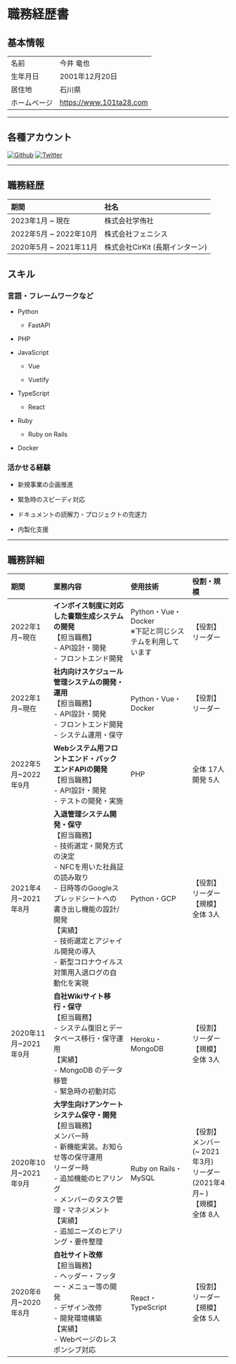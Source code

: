 # 職務経歴書

## 基本情報

|||
|:-|:-|
|名前|今井 竜也|
|生年月日|2001年12月20日|
|居住地|石川県|
|ホームページ|https://www.101ta28.com|

---
## 各種アカウント

<a href="https://github.com/101ta28" target="_blank"><img alt="Github" src="https://img.shields.io/badge/101ta28-%2312100E.svg?&style=flat-square&logo=Github&logoColor=white" /></a>
<a href="https://twitter.com/101ta28" target="_blank"><img alt="Twitter" src="https://img.shields.io/badge/@101ta28-%231DA1F2.svg?&style=flat-square&logo=twitter&logoColor=white" /></a>

---

## 職務経歴

|期間|社名|
|:-|:-|
|2023年1月 ~ 現在|株式会社学侑社|
|2022年5月 ~ 2022年10月|株式会社フェニシス|
|2020年5月 ~ 2021年11月|株式会社CirKit (長期インターン)|

## スキル

### 言語・フレームワークなど

- Python

	- FastAPI

- PHP

- JavaScript

	- Vue

	- Vuetify

- TypeScript

	- React

- Ruby

	- Ruby on Rails

- Docker

### 活かせる経験

- 新規事業の企画推進

- 緊急時のスピーディ対応

- ドキュメントの読解力・プロジェクトの完遂力

- 内製化支援

---

## 職務詳細

|期間|業務内容|使用技術|役割・規模|
|:-|:-|:-|:-|
|2022年1月~現在|**インボイス制度に対応した書類生成システムの開発**<br>【担当職務】<br> - API設計・開発<br> - フロントエンド開発<br>|Python・Vue・Docker <br> ※下記と同じシステムを利用しています|【役割】 <br> リーダー|
|2022年1月~現在|**社内向けスケジュール管理システムの開発・運用**<br>【担当職務】<br> - API設計・開発<br> - フロントエンド開発<br> - システム運用・保守|Python・Vue・Docker|【役割】 <br> リーダー|
|2022年5月~2022年9月|**Webシステム用フロントエンド・バックエンドAPIの開発**<br>【担当職務】<br> - API設計・開発<br> - テストの開発・実施|PHP|全体 17人<br> 開発 5人|
|2021年4月~2021年8月|**入退管理システム開発・保守**<br>【担当職務】<br> - 技術選定・開発方式の決定<br> - NFCを用いた社員証の読み取り<br> - 日時等のGoogleスプレッドシートへの書き出し機能の設計/開発<br>【実績】<br> - 技術選定とアジャイル開発の導入<br> - 新型コロナウイルス対策用入退ログの自動化を実現|Python・GCP|【役割】<br> リーダー<br> 【規模】<br> 全体 3人|
|2020年11月~2021年9月|**自社Wikiサイト移行・保守**<br>【担当職務】<br> - システム復旧とデータベース移行・保守運用<br> 【実績】<br> - MongoDB のデータ移管<br> - 緊急時の初動対応|Heroku・MongoDB|【役割】<br> リーダー<br> 【規模】<br> 全体 3人|
|2020年10月~2021年9月|**大学生向けアンケートシステム保守・開発**<br>【担当職務】<br> メンバー時<br> - 新機能実装。お知らせ等の保守運用<br> リーダー時<br> - 追加機能のヒアリング<br> - メンバーのタスク管理・マネジメント<br>【実績】<br> - 追加ニーズのヒアリング・要件整理|Ruby on Rails・MySQL|【役割】<br> メンバー(~ 2021年3月)<br> リーダー(2021年4月~ )<br> 【規模】<br> 全体 8人|
|2020年6月~2020年8月|**自社サイト改修**<br>【担当職務】<br> - ヘッダー・フッター・メニュー等の開発<br> - デザイン改修<br> - 開発環境構築<br>【実績】<br> - Webページのレスポンシブ対応|React・TypeScript|【役割】<br> リーダー<br> 【規模】<br> 全体 5人|
